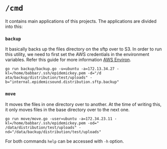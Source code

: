 # `/cmd`
It contains main applications of this projects. The applications are divided into this:


### `backup`
It basically backs up the files directory on the sftp over to S3. In order to run this utility, we need to first set the AWS credentials in the environment variables. Refer this guide for more information [AWS Environ](https://docs.aws.amazon.com/cli/latest/userguide/cli-configure-envvars.html).

```
go run backup/backup.go -u=ubuntu -a=172.13.34.27 -kl=/home/babbar/.ssh/epidemickey.pem -d="/d
ata/backup/distribution/test/uploads" -b="internal.epidemicsound.distribution.sftp.backup"
```


### `move`
It moves the files in one directory over to another. At the time of writing this, it only moves files in the base directory over to the next one.

```
go run move/move.go -user=ubuntu -a=172.34.23.11 -kl=/home/babbar/.ssh/epidemickey.pem -od="
/data/distribution/test/uploads" -nd="/data/backup/distribution/test/uploads"
```

For both commands `help` can be accessed with `-h` option.
